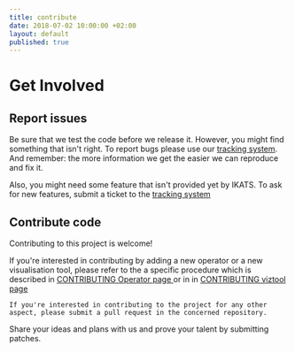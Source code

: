 ```yaml
---
title: contribute
date: 2018-07-02 10:00:00 +02:00
layout: default
published: true
---
```


# Get Involved

## Report issues


Be sure that we test the code before we release it. However, you might
find something that isn't right. To report bugs please use our
<a href="{{ site.links.issues }}">tracking system</a>. And remember: the more information we get the easier we can
reproduce and fix it.

Also, you might need some feature that isn't provided yet by IKATS. To
ask for new features, submit a ticket to the
<a href="{{ site.links.issues }}">tracking system</a>


## Contribute code
Contributing to this project is welcome!

  If you're interested in contributing by adding a new operator or  a new visualisation tool,
    please refer to the a specific procedure which is described
    in <a href="https://github.com/IKATS/ikats.github.io/blob/master/CONTRIBUTING.operator.md">CONTRIBUTING Operator page </a> or in in <a href="https://github.com/IKATS/ikats.github.io/blob/master/CONTRIBUTING.viztool.md">CONTRIBUTING viztool page </a> 

    If you're interested in contributing to the project for any other aspect, please submit a pull request in the concerned repository.
Share your ideas and plans with us and prove your talent by submitting patches.
